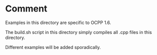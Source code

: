 # Comment

Examples in this directory are specific to OCPP 1.6.

The build.sh script in this directory simply compiles all .cpp files in this directory.

Different examples will be added sporadically.
